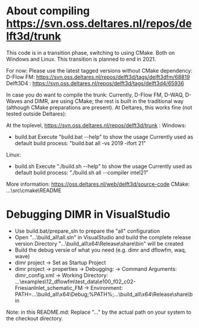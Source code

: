 About compiling https://svn.oss.deltares.nl/repos/delft3d/trunk
===============================================================
This code is in a transition phase, switching to using CMake. Both on Windows and Linux.
This transition is planned to end in 2021.

For now: Please use the latest tagged versions without CMake dependency:
D-Flow FM: https://svn.oss.deltares.nl/repos/delft3d/tags/delft3dfm/68819
Delft3D4 : https://svn.oss.deltares.nl/repos/delft3d/tags/delft3d4/65936

In case you do want to compile the trunk:
Currently, D-Flow FM, D-WAQ, D-Waves and DIMR,  are using CMake; the rest is built in the traditional way (although CMake preparations are present).
At Deltares, this works fine (not tested outside Deltares):

At the toplevel, https://svn.oss.deltares.nl/repos/delft3d/trunk :
Windows:
- build.bat
  Execute "build.bat --help" to show the usage
  Currently used as default build process: "build.bat all -vs 2019 -ifort 21"

Linux:
- build.sh
  Execute "./build.sh --help" to show the usage
  Currently used as default build process: "./build.sh all --compiler intel21"

More information:
https://oss.deltares.nl/web/delft3d/source-code
CMake: ...\src\cmake\README



Debugging DIMR in VisualStudio
==============================
- Use build.bat/prepare_sln to prepare the "all" configuration
- Open "...\build_all\all.sln" in VisualStudio and build the complete release version
  Directory "...\build_all\x64\Release\share\bin" will be created
- Build the debug versie of what you need (e.g. dimr and dflowfm, waq, wave)
- dimr project -> Set as Startup Project
- dimr project -> properties -> Debugging:
    -> Command Arguments: dimr_config.xml
    -> Working Directory: ...\examples\12_dflowfm\test_data\e100_f02_c02-FriesianInlet_schematic_FM
    -> Environment: PATH=...\build_all\x64\Debug;%PATH%;...\build_all\x64\Release\share\bin


Note: in this README.md:
Replace "..." by the actual path on your system to the checkout directory.

